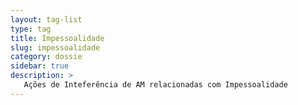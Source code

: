 ```yaml
---
layout: tag-list
type: tag
title: Impessoalidade
slug: impessoalidade
category: dossie
sidebar: true
description: >
   Ações de Inteferência de AM relacionadas com Impessoalidade
---
```

